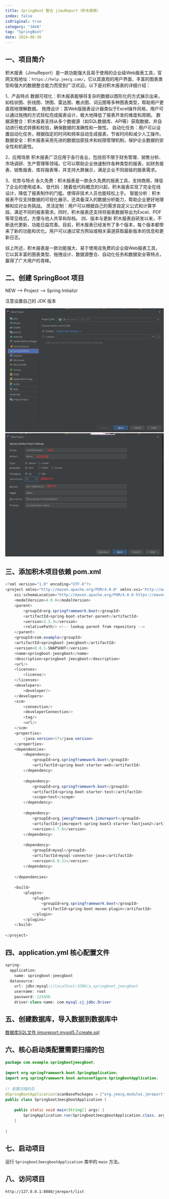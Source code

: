 ```yaml
---
title: SpringBoot 整合 jimuReport（积木报表）
index: false
isOriginal: true
category: "JAVA"
tag: "SpringBoot"
date: 2024-08-30
---
```


## 一、项目简介

积木报表（JimuReport）是一款功能强大且易于使用的企业级Web报表工具，官网文档地址：`https://help.jeecg.com/`，它以其直观的用户界面、丰富的图表类型和强大的数据整合能力而受到广泛欢迎。以下是对积木报表的详细介绍：

1、产品特点
数据可视化：积木报表能够将复杂的数据以图形化的方式展示出来，如柱状图、折线图、饼图、雷达图、散点图、词云图等多种图表类型，帮助用户更直观地理解数据。
拖拽设计：其Web版报表设计器类似于Excel操作风格，用户可以通过拖拽的方式轻松完成报表设计，极大地降低了报表开发的难度和周期。
数据源整合：积木报表支持从多个数据源（如SQL数据库、API等）获取数据，并自动进行格式转换和校验，确保数据的准确性和一致性。
自动化任务：用户可以设置自动化任务，根据指定的时间和频率自动生成报表，节省时间和减少人工操作。
数据安全：积木报表采用先进的数据加密技术和权限管理机制，保护企业数据的安全性和机密性。

2、应用场景
积木报表广泛应用于各行各业，包括但不限于财务管理、销售分析、市场调研、生产管理等领域。它可以帮助企业快速制作各种类型的报表，如财务报表、销售报表、库存报表等，并支持大屏展示，满足企业不同层级的报表需求。

3、优势与特点
永久免费：积木报表是一款永久免费的报表工具，支持商用，降低了企业的使用成本。
低代码：随着低代码概念的兴起，积木报表实现了完全在线设计，降低了报表制作的门槛，使得非技术人员也能轻松上手。
智能分析：积木报表不仅支持数据的可视化展示，还具备深入的数据分析能力，帮助企业更好地理解和应对业务挑战。
灵活定制：用户可以根据自己的需求自定义公式和计算字段，满足不同的报表需求。同时，积木报表还支持将报表数据导出为Excel、PDF等常见格式，方便与他人共享和存档。
四、版本与更新
积木报表自研发以来，不断迭代更新，功能日益完善。目前，积木报表已经发布了多个版本，每个版本都带来了新的功能和优化。用户可以通过官方网站或相关渠道获取最新版本的信息和更新日志。

综上所述，积木报表是一款功能强大、易于使用且免费的企业级Web报表工具，它以其丰富的图表类型、拖拽设计、数据源整合、自动化任务和数据安全等特点，赢得了广大用户的青睐。

## 二、创建 SpringBoot 项目 

NEW --> Project --> Spring Initializr

注意设置自己的 JDK 版本

![IDEA创建项目](./idea新建项目.png)
![IDEA设置包名](./idea设置包名.png)

## 三、添加积木项目依赖 pom.xml

```java
<?xml version="1.0" encoding="UTF-8"?>
<project xmlns="http://maven.apache.org/POM/4.0.0" xmlns:xsi="http://www.w3.org/2001/XMLSchema-instance"
	xsi:schemaLocation="http://maven.apache.org/POM/4.0.0 https://maven.apache.org/xsd/maven-4.0.0.xsd">
	<modelVersion>4.0.0</modelVersion>
	<parent>
		<groupId>org.springframework.boot</groupId>
		<artifactId>spring-boot-starter-parent</artifactId>
		<version>3.3.3</version>
		<relativePath/> <!-- lookup parent from repository -->
	</parent>
	<groupId>com.example</groupId>
	<artifactId>springboot-jeecgboot</artifactId>
	<version>0.0.1-SNAPSHOT</version>
	<name>springboot-jeecgboot</name>
	<description>springboot-jeecgboot</description>
	<url/>
	<licenses>
		<license/>
	</licenses>
	<developers>
		<developer/>
	</developers>
	<scm>
		<connection/>
		<developerConnection/>
		<tag/>
		<url/>
	</scm>
	<properties>
		<java.version>17</java.version>
	</properties>
	<dependencies>
		<dependency>
			<groupId>org.springframework.boot</groupId>
			<artifactId>spring-boot-starter-web</artifactId>
		</dependency>

		<dependency>
			<groupId>org.springframework.boot</groupId>
			<artifactId>spring-boot-starter-test</artifactId>
			<scope>test</scope>
		</dependency>

		<dependency>
			<groupId>org.jeecgframework.jimureport</groupId>
			<artifactId>jimureport-spring-boot3-starter-fastjson2</artifactId>
			<version>1.7.8</version>
		</dependency>

		<dependency>
			<groupId>mysql</groupId>
			<artifactId>mysql-connector-java</artifactId>
			<version>8.0.31</version>
		</dependency>

	</dependencies>

	<build>
		<plugins>
			<plugin>
				<groupId>org.springframework.boot</groupId>
				<artifactId>spring-boot-maven-plugin</artifactId>
			</plugin>
		</plugins>
	</build>

</project>
```

## 四、application.yml 核心配置文件

```java
spring:
  application:
    name: springboot-jeecgboot
  datasource:
    url: jdbc:mysql://localhost:3306/a_springboot_jeecgboot
    username: root
    password: 123456
    driver-class-name: com.mysql.cj.jdbc.Driver
```

## 五、创建数据库，导入数据到数据库中
[数据库SQL文件 jimureport.mysql5.7.create.sql](./jimureport.mysql5.7.create.sql)

## 六、核心启动类配置需要扫描的包

```java
package com.example.springbootjeecgboot;

import org.springframework.boot.SpringApplication;
import org.springframework.boot.autoconfigure.SpringBootApplication;

// 配置扫描的包
@SpringBootApplication(scanBasePackages = {"org.jeecg.modules.jmreport","com.jimureport.demo"})
public class SpringbootJeecgbootApplication {

	public static void main(String[] args) {
		SpringApplication.run(SpringbootJeecgbootApplication.class, args);
	}

}
```

## 七、启动项目

运行 `SpringbootJeecgbootApplication` 类中的 `main` 方法。

## 八、访问项目

`http://127.0.0.1:8080/jmreport/list`